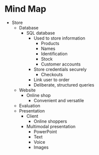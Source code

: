 # Mind Map

- Store
  - Database
    - SQL database
	  - Used to store information
	    - Products
        - Names
        - Identification
        - Stock
		- Customer accounts
      - Store credentials securely
		- Checkouts
      - Link user to order
	  - Deliberate, structured queries
  - Website
    - Online shop
      - Convenient and versatile
  - Evaluation
  - Presentation
    - Client
      - Online shoppers
    - Multimodal presentation
	    - PowerPoint
        - Text
        - Voice
        - Images
